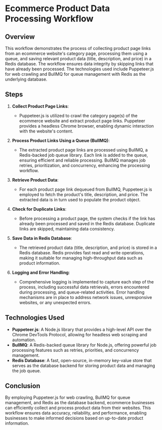 # Ecommerce Product Data Processing Workflow

## Overview

This workflow demonstrates the process of collecting product page links from an ecommerce website's category page, processing them using a queue, and saving relevant product data (title, description, and price) in a Redis database. The workflow ensures data integrity by skipping links that have already been processed. The technologies used include Puppeteer.js for web crawling and BullMQ for queue management with Redis as the underlying database.

## Steps

1. **Collect Product Page Links**:
   - Puppeteer.js is utilized to crawl the category page(s) of the ecommerce website and extract product page links. Puppeteer provides a headless Chrome browser, enabling dynamic interaction with the website's content.

2. **Process Product Links Using a Queue (BullMQ)**:
   - The extracted product page links are processed using BullMQ, a Redis-backed job queue library. Each link is added to the queue, ensuring efficient and reliable processing. BullMQ manages job retries, prioritization, and concurrency, enhancing the processing workflow.

3. **Retrieve Product Data**:
   - For each product page link dequeued from BullMQ, Puppeteer.js is employed to fetch the product's title, description, and price. The extracted data is in turn used to populate the product object.

4. **Check for Duplicate Links**:
   - Before processing a product page, the system checks if the link has already been processed and saved in the Redis database. Duplicate links are skipped, maintaining data consistency.

5. **Save Data in Redis Database**:
   - The retrieved product data (title, description, and price) is stored in a Redis database. Redis provides fast read and write operations, making it suitable for managing high-throughput data such as product information.

6. **Logging and Error Handling**:
   - Comprehensive logging is implemented to capture each step of the process, including successful data retrievals, errors encountered during processing, and queue-related activities. Error handling mechanisms are in place to address network issues, unresponsive websites, or any unexpected errors.

## Technologies Used

- **Puppeteer.js**: A Node.js library that provides a high-level API over the Chrome DevTools Protocol, allowing for headless web scraping and automation.
- **BullMQ**: A Redis-backed queue library for Node.js, offering powerful job processing features such as retries, priorities, and concurrency management.
- **Redis Database**: A fast, open-source, in-memory key-value store that serves as the database backend for storing product data and managing the job queue.

## Conclusion

By employing Puppeteer.js for web crawling, BullMQ for queue management, and Redis as the database backend, ecommerce businesses can efficiently collect and process product data from their websites. This workflow ensures data accuracy, reliability, and performance, enabling businesses to make informed decisions based on up-to-date product information.

